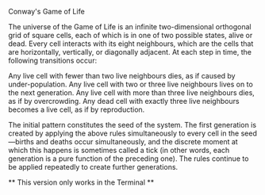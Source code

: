Conway's Game of Life

The universe of the Game of Life is an infinite two-dimensional orthogonal grid of square cells,
each of which is in one of two possible states, alive or dead. Every cell interacts with its eight neighbours,
which are the cells that are horizontally, vertically, or diagonally adjacent. At each step in time, the following transitions occur:

Any live cell with fewer than two live neighbours dies, as if caused by under-population.
Any live cell with two or three live neighbours lives on to the next generation.
Any live cell with more than three live neighbours dies, as if by overcrowding.
Any dead cell with exactly three live neighbours becomes a live cell, as if by reproduction.

The initial pattern constitutes the seed of the system. The first generation is created by applying the above rules simultaneously to every cell in the seed—births and deaths occur simultaneously,
and the discrete moment at which this happens is sometimes called a tick (in other words, each generation is a pure function of the preceding one). The rules continue to be applied repeatedly to create further generations.

** This version only works in the Terminal **
